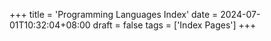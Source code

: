 +++
title = 'Programming Languages Index'
date = 2024-07-01T10:32:04+08:00
draft = false
tags = ['Index Pages']
+++